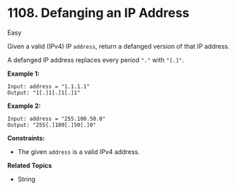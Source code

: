 # 1108. Defanging an IP Address

Easy

Given a valid (IPv4) IP `address`, return a defanged version of that IP address.

A defanged IP address replaces every period `"."` with `"[.]"`.

 

**Example 1:**
```
Input: address = "1.1.1.1"
Output: "1[.]1[.]1[.]1"
```
**Example 2:**
```
Input: address = "255.100.50.0"
Output: "255[.]100[.]50[.]0"
``` 

**Constraints:**

- The given `address` is a valid IPv4 address.

**Related Topics**
- String